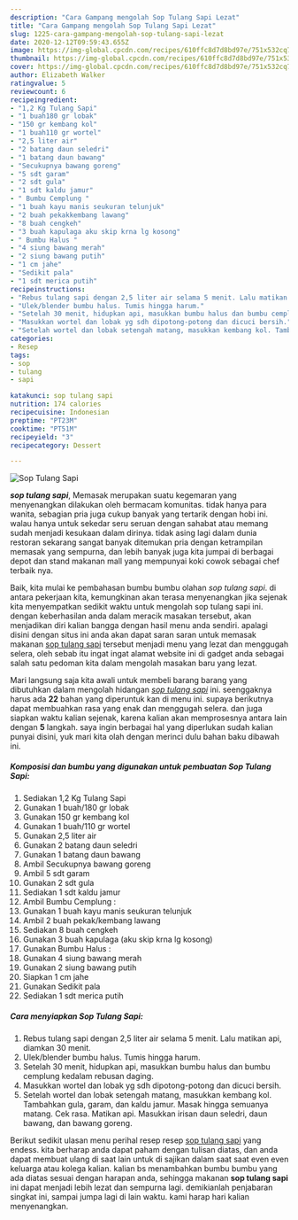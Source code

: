 ```yaml
---
description: "Cara Gampang mengolah Sop Tulang Sapi Lezat"
title: "Cara Gampang mengolah Sop Tulang Sapi Lezat"
slug: 1225-cara-gampang-mengolah-sop-tulang-sapi-lezat
date: 2020-12-12T09:59:43.655Z
image: https://img-global.cpcdn.com/recipes/610ffc8d7d8bd97e/751x532cq70/sop-tulang-sapi-foto-resep-utama.jpg
thumbnail: https://img-global.cpcdn.com/recipes/610ffc8d7d8bd97e/751x532cq70/sop-tulang-sapi-foto-resep-utama.jpg
cover: https://img-global.cpcdn.com/recipes/610ffc8d7d8bd97e/751x532cq70/sop-tulang-sapi-foto-resep-utama.jpg
author: Elizabeth Walker
ratingvalue: 5
reviewcount: 6
recipeingredient:
- "1,2 Kg Tulang Sapi"
- "1 buah180 gr lobak"
- "150 gr kembang kol"
- "1 buah110 gr wortel"
- "2,5 liter air"
- "2 batang daun seledri"
- "1 batang daun bawang"
- "Secukupnya bawang goreng"
- "5 sdt garam"
- "2 sdt gula"
- "1 sdt kaldu jamur"
- " Bumbu Cemplung "
- "1 buah kayu manis seukuran telunjuk"
- "2 buah pekakkembang lawang"
- "8 buah cengkeh"
- "3 buah kapulaga aku skip krna lg kosong"
- " Bumbu Halus "
- "4 siung bawang merah"
- "2 siung bawang putih"
- "1 cm jahe"
- "Sedikit pala"
- "1 sdt merica putih"
recipeinstructions:
- "Rebus tulang sapi dengan 2,5 liter air selama 5 menit. Lalu matikan api, diamkan 30 menit."
- "Ulek/blender bumbu halus. Tumis hingga harum."
- "Setelah 30 menit, hidupkan api, masukkan bumbu halus dan bumbu cemplung kedalam rebusan daging."
- "Masukkan wortel dan lobak yg sdh dipotong-potong dan dicuci bersih."
- "Setelah wortel dan lobak setengah matang, masukkan kembang kol. Tambahkan gula, garam, dan kaldu jamur. Masak hingga semuanya matang. Cek rasa. Matikan api. Masukkan irisan daun seledri, daun bawang, dan bawang goreng."
categories:
- Resep
tags:
- sop
- tulang
- sapi

katakunci: sop tulang sapi 
nutrition: 174 calories
recipecuisine: Indonesian
preptime: "PT23M"
cooktime: "PT51M"
recipeyield: "3"
recipecategory: Dessert

---
```



![Sop Tulang Sapi](https://img-global.cpcdn.com/recipes/610ffc8d7d8bd97e/751x532cq70/sop-tulang-sapi-foto-resep-utama.jpg)

<b><i>sop tulang sapi</i></b>, Memasak merupakan suatu kegemaran yang menyenangkan dilakukan oleh bermacam komunitas. tidak hanya para wanita, sebagian pria juga cukup banyak yang tertarik dengan hobi ini. walau hanya untuk sekedar seru seruan dengan sahabat atau memang sudah menjadi kesukaan dalam dirinya. tidak asing lagi dalam dunia restoran sekarang sangat banyak ditemukan pria dengan ketrampilan memasak yang sempurna, dan lebih banyak juga kita jumpai di berbagai depot dan stand makanan mall yang mempunyai koki cowok sebagai chef terbaik nya.

Baik, kita mulai ke pembahasan bumbu bumbu olahan <i>sop tulang sapi</i>. di antara pekerjaan kita, kemungkinan akan terasa menyenangkan jika sejenak kita menyempatkan sedikit waktu untuk mengolah sop tulang sapi ini. dengan keberhasilan anda dalam meracik masakan tersebut, akan menjadikan diri kalian bangga dengan hasil menu anda sendiri. apalagi disini dengan situs ini anda akan dapat saran saran untuk memasak makanan <u>sop tulang sapi</u> tersebut menjadi menu yang lezat dan menggugah selera, oleh sebab itu ingat ingat alamat website ini di gadget anda sebagai salah satu pedoman kita dalam mengolah masakan baru yang lezat.




Mari langsung saja kita awali untuk membeli barang barang yang dibutuhkan dalam mengolah hidangan <u><i>sop tulang sapi</i></u> ini. seenggaknya harus ada <b>22</b> bahan yang diperuntuk kan di menu ini. supaya berikutnya dapat membuahkan rasa yang enak dan menggugah selera. dan juga siapkan waktu kalian sejenak, karena kalian akan memprosesnya antara lain dengan <b>5</b> langkah. saya ingin berbagai hal yang diperlukan sudah kalian punyai disini, yuk mari kita olah dengan merinci dulu bahan baku dibawah ini.

<!--inarticleads1-->

##### Komposisi dan bumbu yang digunakan untuk pembuatan Sop Tulang Sapi:

1. Sediakan 1,2 Kg Tulang Sapi
1. Gunakan 1 buah/180 gr lobak
1. Gunakan 150 gr kembang kol
1. Gunakan 1 buah/110 gr wortel
1. Gunakan 2,5 liter air
1. Gunakan 2 batang daun seledri
1. Gunakan 1 batang daun bawang
1. Ambil Secukupnya bawang goreng
1. Ambil 5 sdt garam
1. Gunakan 2 sdt gula
1. Sediakan 1 sdt kaldu jamur
1. Ambil  Bumbu Cemplung :
1. Gunakan 1 buah kayu manis seukuran telunjuk
1. Ambil 2 buah pekak/kembang lawang
1. Sediakan 8 buah cengkeh
1. Gunakan 3 buah kapulaga (aku skip krna lg kosong)
1. Gunakan  Bumbu Halus :
1. Gunakan 4 siung bawang merah
1. Gunakan 2 siung bawang putih
1. Siapkan 1 cm jahe
1. Gunakan Sedikit pala
1. Sediakan 1 sdt merica putih




<!--inarticleads2-->

##### Cara menyiapkan Sop Tulang Sapi:

1. Rebus tulang sapi dengan 2,5 liter air selama 5 menit. Lalu matikan api, diamkan 30 menit.
1. Ulek/blender bumbu halus. Tumis hingga harum.
1. Setelah 30 menit, hidupkan api, masukkan bumbu halus dan bumbu cemplung kedalam rebusan daging.
1. Masukkan wortel dan lobak yg sdh dipotong-potong dan dicuci bersih.
1. Setelah wortel dan lobak setengah matang, masukkan kembang kol. Tambahkan gula, garam, dan kaldu jamur. Masak hingga semuanya matang. Cek rasa. Matikan api. Masukkan irisan daun seledri, daun bawang, dan bawang goreng.




Berikut sedikit ulasan menu perihal resep resep <u>sop tulang sapi</u> yang endess. kita berharap anda dapat paham dengan tulisan diatas, dan anda dapat membuat ulang di saat lain untuk di sajikan dalam saat saat even even keluarga atau kolega kalian. kalian bs menambahkan bumbu bumbu yang ada diatas sesuai dengan harapan anda, sehingga makanan <b>sop tulang sapi</b> ini dapat menjadi lebih lezat dan sempurna lagi. demikianlah penjabaran singkat ini, sampai jumpa lagi di lain waktu. kami harap hari kalian menyenangkan.
